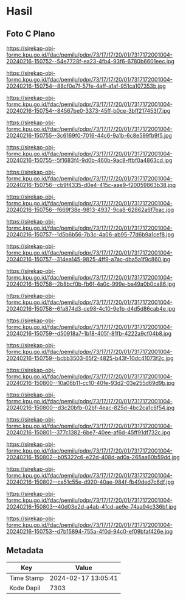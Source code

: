 # Hasil

## Foto C Plano

https://sirekap-obj-formc.kpu.go.id/fdac/pemilu/pdpr/73/17/17/20/01/7317172001004-20240216-150752--54e7728f-ea23-4fb4-93f6-6780b6601eec.jpg

https://sirekap-obj-formc.kpu.go.id/fdac/pemilu/pdpr/73/17/17/20/01/7317172001004-20240216-150754--88cf0e7f-57fe-4aff-a1af-951ca107353b.jpg

https://sirekap-obj-formc.kpu.go.id/fdac/pemilu/pdpr/73/17/17/20/01/7317172001004-20240216-150754--84567be0-3373-45ff-b0ce-3bff217453f7.jpg

https://sirekap-obj-formc.kpu.go.id/fdac/pemilu/pdpr/73/17/17/20/01/7317172001004-20240216-150755--3c6169f0-7016-44c6-9a1b-6c8e599fb9f5.jpg

https://sirekap-obj-formc.kpu.go.id/fdac/pemilu/pdpr/73/17/17/20/01/7317172001004-20240216-150755--5f1683f4-9d0b-460b-9ac8-ffbf0a4863cd.jpg

https://sirekap-obj-formc.kpu.go.id/fdac/pemilu/pdpr/73/17/17/20/01/7317172001004-20240216-150756--cb9f4335-d0e4-415c-aae9-f20059863b38.jpg

https://sirekap-obj-formc.kpu.go.id/fdac/pemilu/pdpr/73/17/17/20/01/7317172001004-20240216-150756--f669f38e-9813-4937-9ca8-62862a6f7eac.jpg

https://sirekap-obj-formc.kpu.go.id/fdac/pemilu/pdpr/73/17/17/20/01/7317172001004-20240216-150757--1d5b6b56-7b3c-4a06-ab95-77d6b9a1cef8.jpg

https://sirekap-obj-formc.kpu.go.id/fdac/pemilu/pdpr/73/17/17/20/01/7317172001004-20240216-150757--314ea145-9825-4ff9-a7ac-dba5a1f9c860.jpg

https://sirekap-obj-formc.kpu.go.id/fdac/pemilu/pdpr/73/17/17/20/01/7317172001004-20240216-150758--2b8bcf0b-fb6f-4a0c-999e-ba49a0b0ca86.jpg

https://sirekap-obj-formc.kpu.go.id/fdac/pemilu/pdpr/73/17/17/20/01/7317172001004-20240216-150758--6fa874d3-ce98-4c10-9e1b-d4d5d86cab4e.jpg

https://sirekap-obj-formc.kpu.go.id/fdac/pemilu/pdpr/73/17/17/20/01/7317172001004-20240216-150759--d50918a7-1b18-405f-81fb-4222a9cf04b8.jpg

https://sirekap-obj-formc.kpu.go.id/fdac/pemilu/pdpr/73/17/17/20/01/7317172001004-20240216-150759--bcbb3503-65f2-4825-b43f-10dc41073f2c.jpg

https://sirekap-obj-formc.kpu.go.id/fdac/pemilu/pdpr/73/17/17/20/01/7317172001004-20240216-150800--10a06b11-cc10-40fe-93d2-03e255d69d9b.jpg

https://sirekap-obj-formc.kpu.go.id/fdac/pemilu/pdpr/73/17/17/20/01/7317172001004-20240216-150800--d3c20bfb-02bf-4eac-825d-4bc2ca1c6f54.jpg

https://sirekap-obj-formc.kpu.go.id/fdac/pemilu/pdpr/73/17/17/20/01/7317172001004-20240216-150801--377c1382-6be7-40ee-af6d-45ff91df732c.jpg

https://sirekap-obj-formc.kpu.go.id/fdac/pemilu/pdpr/73/17/17/20/01/7317172001004-20240216-150802--b05322c6-e22d-408d-ad0a-265aa60b59dd.jpg

https://sirekap-obj-formc.kpu.go.id/fdac/pemilu/pdpr/73/17/17/20/01/7317172001004-20240216-150802--ca51c55e-d920-40ae-984f-fb49ded7c6df.jpg

https://sirekap-obj-formc.kpu.go.id/fdac/pemilu/pdpr/73/17/17/20/01/7317172001004-20240216-150803--40d03e2d-a4ab-41cd-ae9e-74aa94c336bf.jpg

https://sirekap-obj-formc.kpu.go.id/fdac/pemilu/pdpr/73/17/17/20/01/7317172001004-20240216-150753--d7b15894-755a-4f0d-94c0-ef09bfaf426e.jpg


## Metadata

| Key        | Value               |
| ---------- | ------------------- |
| Time Stamp | 2024-02-17 13:05:41 |
| Kode Dapil | 7303                |



